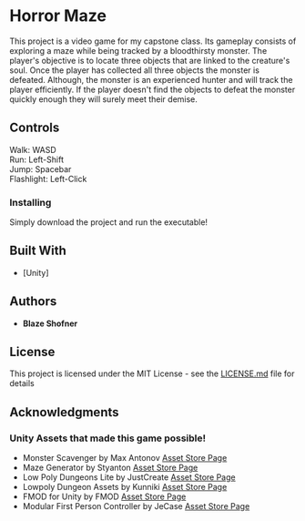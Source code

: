 # Horror Maze

This project is a video game for my capstone class. Its gameplay consists of exploring a maze while being tracked by a bloodthirsty monster. The player's objective is to locate three objects that are linked to the creature's soul. Once the player has collected all three objects the monster is defeated. Although, the monster is an experienced hunter and will track the player efficiently. If the player doesn't find the objects to defeat the monster quickly enough they will surely meet their demise.

## Controls
<p>Walk: WASD <br>
Run: Left-Shift <br>
Jump: Spacebar <br>
Flashlight: Left-Click

### Installing

Simply download the project and run the executable!

## Built With

* [Unity] 

## Authors

* **Blaze Shofner**

## License

This project is licensed under the MIT License - see the [LICENSE.md](LICENSE.md) file for details

## Acknowledgments

### Unity Assets that made this game possible!
* Monster Scavenger by Max Antonov [Asset Store Page](https://assetstore.unity.com/packages/3d/characters/monster-scavenger-191323)
* Maze Generator by Styanton [Asset Store Page](https://assetstore.unity.com/packages/tools/modeling/maze-generator-38689)
* Low Poly Dungeons Lite by JustCreate [Asset Store Page](https://assetstore.unity.com/packages/3d/environments/dungeons/low-poly-dungeons-lite-177937)
* Lowpoly Dungeon Assets by Kunniki [Asset Store Page](https://assetstore.unity.com/packages/3d/environments/dungeons/lowpoly-dungeon-assets-117330)
* FMOD for Unity by FMOD [Asset Store Page](https://assetstore.unity.com/packages/tools/audio/fmod-for-unity-161631)
* Modular First Person Controller by JeCase [Asset Store Page](https://assetstore.unity.com/packages/3d/characters/modular-first-person-controller-189884)
